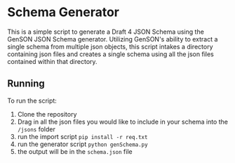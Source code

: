 # Schema Generator 
This is a simple script to generate a Draft 4 JSON Schema using the GenSON JSON Schema generator. Utilizing GenSON's ability to extract a single schema from multiple json objects, this script intakes a directory containing json files and creates a single schema using all the json files contained within that directory. 

## Running
To run the script: 
1. Clone the repository 
2. Drag in all the json files you would like to include in your schema into the `/jsons` folder
3. run the import script `pip install -r req.txt`
4. run the generator script `python genSchema.py`
5. the output will be in the `schema.json` file 
